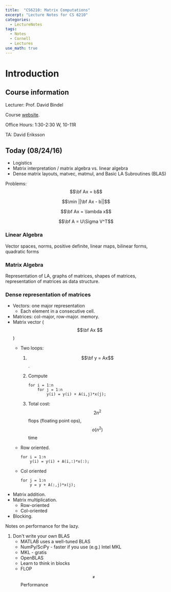 ```yaml
---
title:  "CS6210: Matrix Computations"
excerpt: "Lecture Notes for CS 6210"
categories:
  - LectureNotes
tags:
  - Notes
  - Cornell
  - Lectures
use_math: true
---
```

# Introduction

## Course information
Lecturer: Prof. David Bindel

Course [website](http://www.cs.cornell.edu/%7Ebindel/class/cs6210%2Df16/).

Office Hours: 1:30-2:30 W, 10-11R

TA: David Eriksson

## Today (08/24/16)
* Logistics
* Matrix interpretation / matrix algebra vs. linear algebra
* Dense matrix layouts, matvec, matmul, and Basic LA Subroutines (BLAS)

Problems:
$$\bf Ax = b$$

$$\min ||\bf Ax - b||$$

$$\bf Ax = \lambda x$$

$$\bf A = U\Sigma V^T$$

### Linear Algebra
Vector spaces, norms, positive definite, linear maps, bilinear forms, quadratic forms

### Matrix Algebra
Representation of LA, graphs of matrices, shapes of matrices, representation of matrices as data structure.

### Dense representation of matrices
* Vectors: one major representation
    * Each element in a consecutive cell.
* Matrices: col-major, row-major. memory.
* Matrix vector ($$\bf Ax $$)
    * Two loops:
        1. $$\bf y = Ax$$.
        2. Compute

            ```
            for i = 1:n
                for j = 1:n
                    y(i) = y(i) + A(i,j)*x(j);
            ```
        3. Total cost: $$2n^2$$ flops (floating point ops), $$o(n^2)$$ time
    * Row oriented.

        ```
        for i = 1:n
            y(i) = y(i) + A(i,:)*x(:);
        ```
    * Col oriented

        ```
        for j = 1:n
            y = y + A(:,j)*x(j);
        ```
* Matrix addition.
* Matrix multiplication.
    * Row-oriented
    * Col-oriented
* Blocking.

Notes on performance for the lazy.

1. Don't write your own BLAS
    * MATLAB uses a well-tuned BLAS
    * NumPy/SciPy - faster if you use (e.g.) Intel MKL
    * MKL - gratis
    * OpenBLAS
    * Learn to think in blocks
    * FLOP $$\not =$$ Performance
